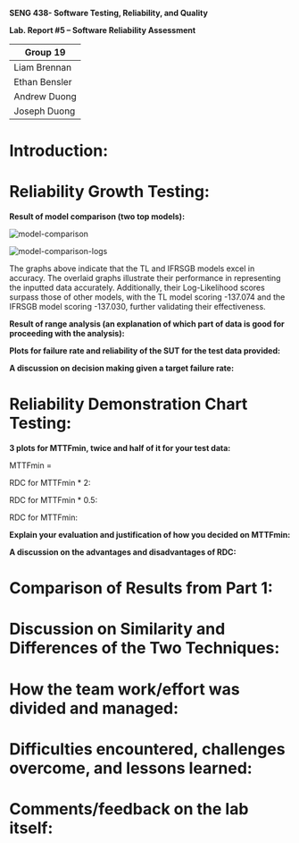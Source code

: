 **SENG 438- Software Testing, Reliability, and Quality**

**Lab. Report \#5 – Software Reliability Assessment**

| Group 19 |
|-----------------|
|       Liam Brennan          | 
|        Ethan Bensler         | 
|           Andrew Duong      |   
|          Joseph Duong     |  

# Introduction:

# Reliability Growth Testing:

**Result of model comparison (two top models):**

![model-comparison](https://github.com/seng438-winter-2024/seng438-a5-Ruvaakaan/assets/95046408/ee52dfee-2b49-48a4-9b2d-4cf63600dd51)

![model-comparison-logs](https://github.com/seng438-winter-2024/seng438-a5-Ruvaakaan/assets/95046408/1aa5b230-adea-4166-ab8e-b538929c9e63)

The graphs above indicate that the TL and IFRSGB models excel in accuracy. The overlaid graphs illustrate their performance in representing the inputted data accurately. Additionally, their Log-Likelihood scores surpass those of other models, with the TL model scoring -137.074 and the IFRSGB model scoring -137.030, further validating their effectiveness.


**Result of range analysis (an explanation of which part of data is good for proceeding with the analysis):**

**Plots for failure rate and reliability of the SUT for the test data provided:**

**A discussion on decision making given a target failure rate:**

# Reliability Demonstration Chart Testing:

**3 plots for MTTFmin, twice and half of it for your test data:**

MTTFmin = 

RDC for MTTFmin * 2: 

RDC for MTTFmin * 0.5: 

RDC for MTTFmin: 

**Explain your evaluation and justification of how you decided on MTTFmin:**

**A discussion on the advantages and disadvantages of RDC:**

# Comparison of Results from Part 1:

# Discussion on Similarity and Differences of the Two Techniques:

# How the team work/effort was divided and managed:

# Difficulties encountered, challenges overcome, and lessons learned:

# Comments/feedback on the lab itself:
